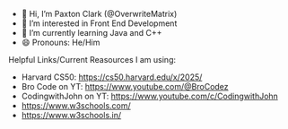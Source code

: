 - 👋 Hi, I’m Paxton Clark (@OverwriteMatrix)
- 👀 I’m interested in Front End Development
- 🌱 I’m currently learning Java and C++
- 😄 Pronouns: He/Him
  
Helpful Links/Current Reasources I am using:
- Harvard CS50: https://cs50.harvard.edu/x/2025/
- Bro Code on YT: https://www.youtube.com/@BroCodez
- CodingwithJohn on YT: https://www.youtube.com/c/CodingwithJohn
- https://www.w3schools.com/
- https://www.w3schools.in/
